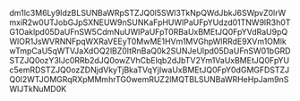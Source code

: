 dm1lc3M6Ly9ldzBLSUNBaWRpSTZJQ0l5SWl3TkNpQWdJbkJ6SWpvZ0lrWmxiR2w0UTJobGJpSXNEUW9nSUNKaFpHUWlPaUFpYUdzd01TNW9lR3h0TG1Oaklpd05DaUFnSW5CdmNuUWlPaUFpT0RBaUxBMEtJQ0FpYVdRaU9pQWlOR1JsWVRNNFpqWXRaVEEyT0MwME1HVm1MVGhpWlRRdE9XVm1OMlkwTmpCaU5qWTVJaXdOQ2lBZ0ltRnBaQ0k2SUNJeUlpd05DaUFnSW01bGRDSTZJQ0ozY3lJc0RRb2dJQ0owZVhCbElqb2dJbTV2Ym1VaUxBMEtJQ0FpYUc5emRDSTZJQ0ozZDNjdVkyTjBkaTVqYjIwaUxBMEtJQ0FpY0dGMGFDSTZJQ0l2WTJOMGRqRXpMMmhrTG0wemRUZ2lMQTBLSUNBaWRHeHpJam9nSWlJTkNuMD0K
